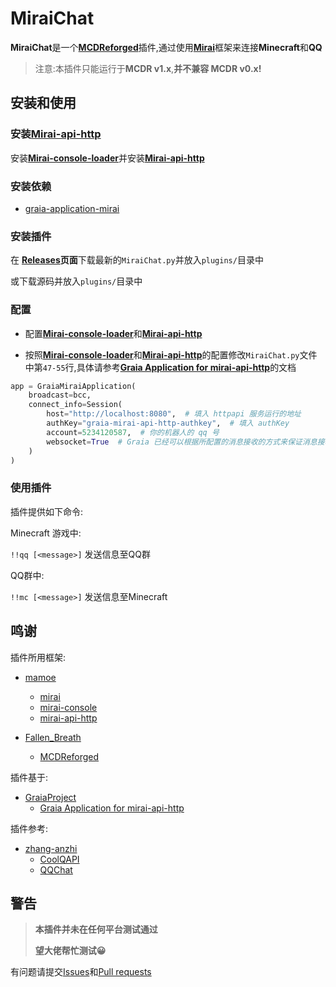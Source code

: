# MiraiChat
**MiraiChat**是一个[**MCDReforged**](https://github.com/Fallen-Breath/MCDReforged)插件,通过使用[**Mirai**](https://github.com/mamoe/miral)框架来连接**Minecraft**和**QQ**

> 注意:本插件只能运行于**MCDR v1.x**,**并不兼容 MCDR v0.x!**

## 安装和使用

### 安装[Mirai-api-http](https://github.com/project-mirai/mirai-api-http)

安装[**Mirai-console-loader**](https://github.com/iTXTech/mirai-console-loader)并安装[**Mirai-api-http**](https://github.com/project-mirai/mirai-api-http)

### 安装依赖

- [graia-application-mirai](https://github.com/GraiaProject/Application)

### 安装插件

在 **[Releases](https://github.com/Railgun-wiki/MiraiChat/Releases)页面**下载最新的```MiraiChat.py```并放入```plugins/```目录中

或下载源码并放入```plugins/```目录中

### 配置

- 配置[**Mirai-console-loader**](https://github.com/iTXTech/mirai-console-loader)和[**Mirai-api-http**](https://github.com/project-mirai/mirai-api-http)

- 按照[**Mirai-console-loader**](https://github.com/iTXTech/mirai-console-loader)和[**Mirai-api-http**](https://github.com/project-mirai/mirai-api-http)的配置修改```MiraiChat.py```文件中第```47-55```行,具体请参考[**Graia Application for mirai-api-http**](https://graia-document.vercel.app/docs/guides/installation)的文档

```python
app = GraiaMiraiApplication(
    broadcast=bcc,
    connect_info=Session(
        host="http://localhost:8080",  # 填入 httpapi 服务运行的地址
        authKey="graia-mirai-api-http-authkey",  # 填入 authKey
        account=5234120587,  # 你的机器人的 qq 号
        websocket=True  # Graia 已经可以根据所配置的消息接收的方式来保证消息接收部分的正常运作.
    )
)
```

### 使用插件

插件提供如下命令:

Minecraft 游戏中:

```!!qq [<message>]``` 发送信息至QQ群

QQ群中:

```!!mc [<message>]``` 发送信息至Minecraft

## 鸣谢

插件所用框架:

- [mamoe](github.com/mamoe)
  - [mirai](https://github.com/mamoe/mirai)
  - [mirai-console](https://github.com/mamoe/mirai-console)
  - [mirai-api-http](https://github.com/project-mirai/mirai-api-http)

- [Fallen_Breath](github.com/Fallen-Breath)
  - [MCDReforged](https://github.com/Fallen-Breath/MCDReforged)

插件基于:

- [GraiaProject](github.com/GraiaProject)
  - [Graia Application for mirai-api-http](https://github.com/GraiaProject/Application)

插件参考:

- [zhang-anzhi](github.com/zhang-anzhi)
  - [CoolQAPI](https://github.com/zhang-anzhi/CoolQAPI)
  - [QQChat](https://github.com/zhang-anzhi/MCDReforgedPlugins/tree/master/QQChat)

## 警告

> **本插件并未在任何平台测试通过**
>
> **望大佬帮忙测试😀**

有问题请提交[Issues](https://github.com/Railgun-wiki/MiraiChat/issues)和[Pull requests](https://github.com/Railgun-wiki/MiraiChat/pulls)

